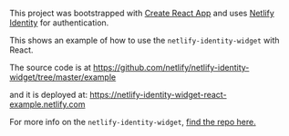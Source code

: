 This project was bootstrapped with [Create React App](https://github.com/facebookincubator/create-react-app) and uses [Netlify Identity](https://www.netlify.com/docs/identity/) for authentication.

This shows an example of how to use the `netlify-identity-widget` with React.

The source code is at https://github.com/netlify/netlify-identity-widget/tree/master/example

and it is deployed at: https://netlify-identity-widget-react-example.netlify.com

For more info on the `netlify-identity-widget`, [find the repo here.](https://github.com/netlify/netlify-identity-widget/)
